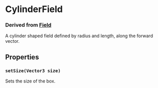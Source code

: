 # CylinderField
### Derived from [Field](Field)
A cylinder shaped field defined by radius and length, along the forward vector.

## Properties
### `setSize(Vector3 size)`
Sets the size of the box.
